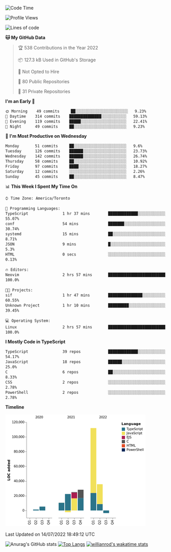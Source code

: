 <!--START_SECTION:waka-->
![Code Time](http://img.shields.io/badge/Code%20Time-245%20hrs%2031%20mins-blue)

![Profile Views](http://img.shields.io/badge/Profile%20Views-1-blue)

![Lines of code](https://img.shields.io/badge/From%20Hello%20World%20I%27ve%20Written-234%20Thousand%20lines%20of%20code-blue)

**🐱 My GitHub Data** 

> 🏆 538 Contributions in the Year 2022
 > 
> 📦 127.3 kB Used in GitHub's Storage 
 > 
> 🚫 Not Opted to Hire
 > 
> 📜 80 Public Repositories 
 > 
> 🔑 31 Private Repositories  
 > 
**I'm an Early 🐤** 

```text
🌞 Morning    49 commits     ██░░░░░░░░░░░░░░░░░░░░░░░   9.23% 
🌆 Daytime    314 commits    ██████████████░░░░░░░░░░░   59.13% 
🌃 Evening    119 commits    █████░░░░░░░░░░░░░░░░░░░░   22.41% 
🌙 Night      49 commits     ██░░░░░░░░░░░░░░░░░░░░░░░   9.23%

```
📅 **I'm Most Productive on Wednesday** 

```text
Monday       51 commits     ██░░░░░░░░░░░░░░░░░░░░░░░   9.6% 
Tuesday      126 commits    ██████░░░░░░░░░░░░░░░░░░░   23.73% 
Wednesday    142 commits    ██████░░░░░░░░░░░░░░░░░░░   26.74% 
Thursday     58 commits     ██░░░░░░░░░░░░░░░░░░░░░░░   10.92% 
Friday       97 commits     ████░░░░░░░░░░░░░░░░░░░░░   18.27% 
Saturday     12 commits     ░░░░░░░░░░░░░░░░░░░░░░░░░   2.26% 
Sunday       45 commits     ██░░░░░░░░░░░░░░░░░░░░░░░   8.47%

```


📊 **This Week I Spent My Time On** 

```text
⌚︎ Time Zone: America/Toronto

💬 Programming Languages: 
TypeScript               1 hr 37 mins        █████████████░░░░░░░░░░░░   55.07% 
conf                     54 mins             ███████░░░░░░░░░░░░░░░░░░   30.74% 
systemd                  15 mins             ██░░░░░░░░░░░░░░░░░░░░░░░   8.71% 
JSON                     9 mins              █░░░░░░░░░░░░░░░░░░░░░░░░   5.3% 
HTML                     0 secs              ░░░░░░░░░░░░░░░░░░░░░░░░░   0.13%

🔥 Editors: 
Neovim                   2 hrs 57 mins       █████████████████████████   100.0%

🐱‍💻 Projects: 
sif                      1 hr 47 mins        ███████████████░░░░░░░░░░   60.55% 
Unknown Project          1 hr 10 mins        █████████░░░░░░░░░░░░░░░░   39.45%

💻 Operating System: 
Linux                    2 hrs 57 mins       █████████████████████████   100.0%

```

**I Mostly Code in TypeScript** 

```text
TypeScript               39 repos            █████████████░░░░░░░░░░░░   54.17% 
JavaScript               18 repos            ██████░░░░░░░░░░░░░░░░░░░   25.0% 
C                        6 repos             ██░░░░░░░░░░░░░░░░░░░░░░░   8.33% 
CSS                      2 repos             ░░░░░░░░░░░░░░░░░░░░░░░░░   2.78% 
PowerShell               2 repos             ░░░░░░░░░░░░░░░░░░░░░░░░░   2.78%

```


**Timeline**

![Chart not found](https://raw.githubusercontent.com/wise-introvert/wise-introvert/master/charts/bar_graph.png) 


 Last Updated on 14/07/2022 18:49:12 UTC
<!--END_SECTION:waka-->

![Anurag's GitHub stats](https://github-readme-stats.vercel.app/api?username=wise-introvert&count_private=true&show_icons=true)
[![Top Langs](https://github-readme-stats.vercel.app/api/top-langs/?username=wise-introvert&langs_count=10)](https://github.com/anuraghazra/github-readme-stats)
[![willianrod's wakatime stats](https://github-readme-stats.vercel.app/api/wakatime?username=wiseintrovert)](https://github.com/anuraghazra/github-readme-stats)
